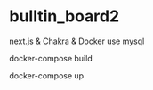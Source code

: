 # bulltin_board2
next.js &amp; Chakra &amp; Docker use mysql

docker-compose build

docker-compose up 
